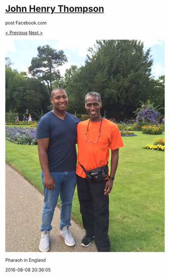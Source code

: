# [John Henry Thompson](../README.md)
post Facebook.com

[< Previous](2016-08-08-1.md) [Next >](2016-08-08-3.md)

[![](../media/2016-08-08/Pharaoh-in-England-1.jpg)](../README.md)

Pharaoh in England

2016-08-08 20:36:05